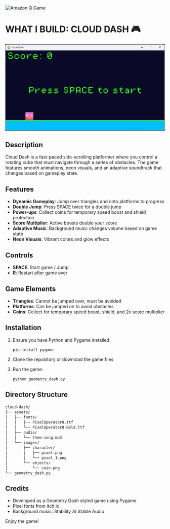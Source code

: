 
![Amazon Q Game](https://media2.dev.to/dynamic/image/width=800%2Cheight=%2Cfit=scale-down%2Cgravity=auto%2Cformat=auto/https%3A%2F%2Fdev-to-uploads.s3.amazonaws.com%2Fuploads%2Farticles%2Ff6df8bk9q8g0lv7a8jwe.webp)

# WHAT I BUILD: CLOUD DASH 🎮
![Cloud Dash](https://github.com/vuongbachdoan/cloud-dash/blob/main/assets/image.png?raw=true)

## Description

Cloud Dash is a fast-paced side-scrolling platformer where you control a rotating cube that must navigate through a series of obstacles. The game features smooth animations, neon visuals, and an adaptive soundtrack that changes based on gameplay state.

## Features

- **Dynamic Gameplay**: Jump over triangles and onto platforms to progress
- **Double Jump**: Press SPACE twice for a double jump
- **Power-ups**: Collect coins for temporary speed boost and shield protection
- **Score Multiplier**: Active boosts double your score
- **Adaptive Music**: Background music changes volume based on game state
- **Neon Visuals**: Vibrant colors and glow effects

## Controls

- **SPACE**: Start game / Jump
- **R**: Restart after game over

## Game Elements

- **Triangles**: Cannot be jumped over, must be avoided
- **Platforms**: Can be jumped on to avoid obstacles
- **Coins**: Collect for temporary speed boost, shield, and 2x score multiplier

## Installation

1. Ensure you have Python and Pygame installed:
   ```
   pip install pygame
   ```

2. Clone the repository or download the game files

3. Run the game:
   ```
   python geometry_dash.py
   ```

## Directory Structure

```
cloud-dash/
├── assets/
│   ├── fonts/
│   │   ├── PixelOperator8.ttf
│   │   └── PixelOperator8-Bold.ttf
│   ├── audio/
│   │   └── them-song.mp3
│   └── images/
│       ├── character/
│       │   ├── pixel.png
│       │   └── pixel_1.png
│       └── objects/
│           └── coin.png
└── geometry_dash.py
```

## Credits

- Developed as a Geometry Dash styled game using Pygame
- Pixel fonts from itch.io
- Background music: Stability AI Stable Audio

Enjoy the game!
